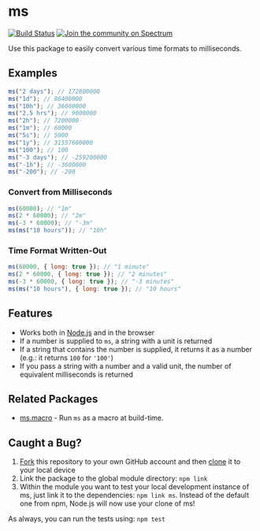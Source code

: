 # ms

[![Build Status](https://travis-ci.org/zeit/ms.svg?branch=master)](https://travis-ci.org/zeit/ms)
[![Join the community on Spectrum](https://withspectrum.github.io/badge/badge.svg)](https://spectrum.chat/zeit)

Use this package to easily convert various time formats to milliseconds.

## Examples

```js
ms("2 days"); // 172800000
ms("1d"); // 86400000
ms("10h"); // 36000000
ms("2.5 hrs"); // 9000000
ms("2h"); // 7200000
ms("1m"); // 60000
ms("5s"); // 5000
ms("1y"); // 31557600000
ms("100"); // 100
ms("-3 days"); // -259200000
ms("-1h"); // -3600000
ms("-200"); // -200
```

### Convert from Milliseconds

```js
ms(60000); // "1m"
ms(2 * 60000); // "2m"
ms(-3 * 60000); // "-3m"
ms(ms("10 hours")); // "10h"
```

### Time Format Written-Out

```js
ms(60000, { long: true }); // "1 minute"
ms(2 * 60000, { long: true }); // "2 minutes"
ms(-3 * 60000, { long: true }); // "-3 minutes"
ms(ms("10 hours"), { long: true }); // "10 hours"
```

## Features

- Works both in [Node.js](https://nodejs.org) and in the browser
- If a number is supplied to `ms`, a string with a unit is returned
- If a string that contains the number is supplied, it returns it as a number
  (e.g.: it returns `100` for `'100'`)
- If you pass a string with a number and a valid unit, the number of equivalent
  milliseconds is returned

## Related Packages

- [ms.macro](https://github.com/knpwrs/ms.macro) - Run `ms` as a macro at
  build-time.

## Caught a Bug?

1. [Fork](https://help.github.com/articles/fork-a-repo/) this repository to your
   own GitHub account and then
   [clone](https://help.github.com/articles/cloning-a-repository/) it to your
   local device
2. Link the package to the global module directory: `npm link`
3. Within the module you want to test your local development instance of ms,
   just link it to the dependencies: `npm link ms`. Instead of the default one
   from npm, Node.js will now use your clone of ms!

As always, you can run the tests using: `npm test`

